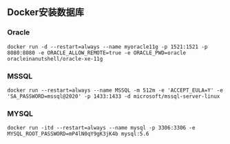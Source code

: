 ## Docker安装数据库

### Oracle

```shell
docker run -d --restart=always --name myoracle11g -p 1521:1521 -p 8080:8080 -e ORACLE_ALLOW_REMOTE=true -e ORACLE_PWD=oracle oracleinanutshell/oracle-xe-11g
```

### MSSQL

```shell
docker run --restart=always --name MSSQL -m 512m -e 'ACCEPT_EULA=Y' -e 'SA_PASSWORD=mssql@2020' -p 1433:1433 -d microsoft/mssql-server-linux
```

### MYSQL

```shell
docker run -itd --restart=always --name mysql -p 3306:3306 -e MYSQL_ROOT_PASSWORD=mP4lN0qY9gK3jK4b mysql:5.6
```

